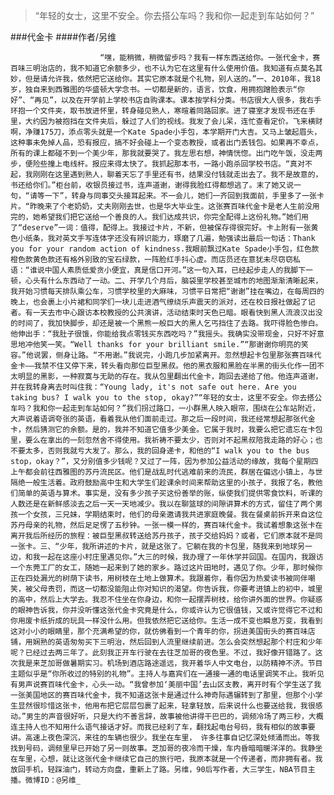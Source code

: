 > “年轻的女士，这里不安全。你去搭公车吗？我和你一起走到车站如何？”

###代金卡
####作者/另维

						“嘿，能稍微，稍微留步吗？我有一样东西送给你。一张代金卡，赛百味三明治店的，我不知道它余额多少，也不认为它在这里有什么使用价值。我知道有点莫名其妙，但是请允许我，依然把它送给你。其实它原本就是个礼物，别人送的。”一、2010年，我18岁，独自来到西雅图的华盛顿大学念书。一切都是新的，语言，饮食，用拥抱蹭脸表示“你好”、“再见”，以及在开学前上学校书店自购课本。课本按学科分类。书店很大人很多，我右手环抱一个文件夹，取书放进怀里，转身碰见熟人，寒暄着同路回家。进了寝室才发现书还在手里，大约因为被抱挡在文件夹后，躲过了人们的视线。我发了会儿呆，连忙查看定价。飞来横财啊，净赚175刀，添点零头就是一个Kate Spade小手包，本学期开门大吉。又马上皱起眉头，这种事未免掉人品，恐有报应，搞不好会碰上一个变态教授，或者出门丢钱包。如果再不幸点，所有的课上都碰不到一个美少年，那我就要哭了。我左思右想，神情恍惚。出门吃午饭，没走两步，便险些撞上电线杆。报应来得太快了。我抓起那本书，一路小跑杀回学校书店。“真对不起，我刚刚在这里遇到熟人，聊着天忘了手里还有书，结果没付钱就走出去了。我不是故意的，书还给你们。”柜台前，收银员接过书，连声道谢，谢得我脸红得都想逃了。末了她又说一句，“请等一下”，转身与同事交头接耳起来。不一会儿，她们一齐回到我面前，手里多了一张卡片。“昨晚来了个老奶奶，丈夫刚刚去世，也是华大毕业生。这张赛百味代金卡是老人生前没用完的，她希望我们把它送给一个善良的人。我们达成共识，你完全配得上这份礼物。”她们用了“deserve”一词：值得，配得上。我接过卡片，不新，但被保存得很完好。卡上附有一张黄色小纸条，我对英文手写连体字还没有辨识能力，琢磨了几遍，勉强读出最后一句话：Thank you for your random action of kindness.我眼前飘过Kate Spade小手包，红色款橙色款黄色款还有格外别致的宝石绿款，一阵脸红手抖心虚。而店员还在意犹未尽窃窃私语：“谁说中国人素质低爱贪小便宜，真是信口开河。”这一句入耳，已经起步走人的我脚下一顿，心头有什么东西动了一动。二、开学几个月后，脑袋里学校甚至城市的地图渐渐清晰起来，我开始习惯每天排队乘公车，习惯学校里的大麻味，习惯平日常把“谢谢”挂在嘴边，在每周四的晚上，也会裹上小片裙和同学们一块儿走进酒气缭绕乐声震天的派对，还在校日报社做起了记者。有一天去市中心跟访本校教授的公共演讲，活动结束时天色已暗。眼看快到黑人流浪汉出没的时间了，我加快脚步，却还是被一个黑熊一般巨大的黑人乞丐挡住了去路。我吓得脸色惨白。他伸出手：“我肚子很饿，你能给我点零钱买东西吃吗？”我摇头。我确实没带现金，只好不好意思地冲他笑一笑。“Well thanks for your brilliant smile.”“那谢谢你明亮的笑容。”他说罢，侧身让路。“不用谢。”我说完，小跑几步加紧离开。忽然想起卡包里那张赛百味代金卡——我禁不住又停下来，转头看向那位巨型黑叔。他的黑衣服和黑脸在半黑的街头化作一团不太明显的黑影，一种寂寞与无助的存在。我从包里翻出代金卡，跑回去递给了他。他连声道谢，并在我转身离去时叫住我：“Young lady, it's not safe out here. Are you taking bus? I walk you to the stop, okay?”“年轻的女士，这里不安全。你去搭公车吗？我和你一起走到车站如何？”我们拐过路口，一小群黑人映入眼帘，围绕在公车站附近，大声说着语调夸张的英语，看着我从他们面前走过。那之后一段时间，我还经常想起那张代金卡，然后猜测它的余额。是的，我并不知道它值多少美金。它属于我时，我要么把它遗忘在卡包里，要么在拿出的一刻忽然舍不得使用。我祈祷不要太少，否则对不起黑叔陪我走路的好心；也不要太多，否则我就亏大发了。那么，我的回身递卡，和他的“I walk you to the bus stop，okay？”，又分别值多少钱呢？又过了一阵，因为参加公益活动的缘故，我每个星期四上午都会前往西雅图的苏丹流民区。他们是战乱时代逃难前来的流民，群居在偏远小镇上，与世隔绝一般生活着。政府鼓励高中生和大学生们趁课余时间来帮助这里的小孩子，我报了名，教他们简单的英语与算术。事实是，没有多少孩子买这份善举的账，纵使我们提供零食饮料，听课的人数还是在新鲜感淡去之后一天一天地减少。我以在聊篮球的间隙讲算术的方式，留住了两个男孩一个女孩，三兄妹，学期结束时，他们的母亲邀请我共进家庭晚餐。我在餐桌前拆开来自这位苏丹母亲的礼物，然后足足愣了五秒钟。一张一模一样的，赛百味代金卡。我试着想象这张卡在离开我后所经历的旅程：被巨型黑叔转送给苏丹孩子，孩子交给妈妈？或者，它们原本就不是同一张卡。三、“少年，我所讲述的卡片，就是这张了。它躺在我的卡包里，随我来到地球另一边，和我一起在这座小村庄里遇见你。”大三的时候，我办理了一年休学并回国。在国内，我跟访一个东莞工厂的女工，随她一起来到了她的家乡。路过这片田地时，遇见了你。少年，那时候你正在四处漏光的树荫下读书，用树枝在土地上做算术。我跟着你，看你因为热爱读书被同伴嘲笑，被父母责罚，而这一切都没能阻止你对知识的渴望。你告诉我，你要考进镇上的初中，城里的高中，然后上大学去。我忍不住坐在你身边，和你一起摆弄树枝，给你讲外面的世界。你疑惑的眼神告诉我，你并没听懂这张代金卡究竟是什么，你或许认为它很值钱，又或许觉得它不过和你用废卡纸折成的玩具一样没什么用。但我依然把它送给你。生活一成不变也瞬息万变，我看到这对小小的眼睛里，那个充满希望的你，就仿佛看到一个青年的你，拐进美国街头的赛百味店铺，用娴熟的英语匆匆买下三明治，然后回到人流里继续前进。怎么会突然想起那个村庄和少年呢？已经过去两三年了。此刻我正开车行驶在去往芝加哥的夜色里。不过，我好像开错路了。这次我是来芝加哥做暑期实习。机场到酒店路途遥远，我开着华人中文电台，以防精神不济。节目主题似乎是“你所收过的特别的礼物”。主持人与嘉宾们在一通接一通的电话里调笑不止。我听见有男声说赛百味代金卡，心头一动。“我曾参加‘美丽中国’去山区支教，离开时有个学生送了我一张美国地区的赛百味代金卡，我不知道这张卡是通过什么神奇际遇辗转到了那里，但那个小学生显然很珍惜这张卡，他用布把它层层包裹了起来，轻拿轻放，后来说什么也要送给我，我很感动。”男生的声音很好听，只是大约不善言辞，故事被他讲得干巴巴的，调频冷场了两三秒，大概连主持人也不知用什么语气接话才好。而我已经刹了车，翻找起电台号码，我有相似的故事要讲。高速上夜色深沉，来往的车辆也很少。我坐在车里， 许多往事自记忆深处倾涌而出。等我找到号码，调频里早已开始了另一则故事。芝加哥的夜冷而干燥，车内昏暗暗暖洋洋的。我静坐在车里，心想，就让这张代金卡继续它自己的旅行吧，我原本就是一个传递者，而非拥有者。我放回手机，轻踩油门，转动方向盘，重新上了路。另维，90后写作者，大三学生，NBA节目主播。微博ID：@另维_ 